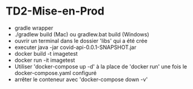 # TD2-Mise-en-Prod

- gradle wrapper
- ./gradlew build (Mac) ou gradlew.bat build (Windows)
- ouvrir un terminal dans le dossier 'libs' qui a été crée
- executer java -jar covid-api-0.0.1-SNAPSHOT.jar
- docker build -t imagetest
- docker run -it imagetest
- Utiliser 'docker-compose up -d' à la place de 'docker run' une fois le docker-compose.yaml configuré
- arrêter le conteneur avec 'docker-compose down -v'